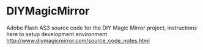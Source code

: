 DIYMagicMirror
==============

Adobe Flash AS3 source code for the DIY Magic Mirror project, instructions here to setup development environment http://www.diymagicmirror.com/source_code_notes.html